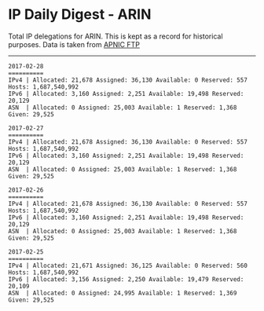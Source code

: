 # IP Daily Digest - ARIN 

Total IP delegations for ARIN. This is kept as a record for historical purposes. Data is taken from [APNIC FTP](https://ftp.apnic.net/)

---

```
2017-02-28
==========
IPv4 | Allocated: 21,678 Assigned: 36,130 Available: 0 Reserved: 557 Hosts: 1,687,540,992
IPv6 | Allocated: 3,160 Assigned: 2,251 Available: 19,498 Reserved: 20,129
ASN  | Allocated: 0 Assigned: 25,003 Available: 1 Reserved: 1,368 Given: 29,525
```

```
2017-02-27
==========
IPv4 | Allocated: 21,678 Assigned: 36,130 Available: 0 Reserved: 557 Hosts: 1,687,540,992
IPv6 | Allocated: 3,160 Assigned: 2,251 Available: 19,498 Reserved: 20,129
ASN  | Allocated: 0 Assigned: 25,003 Available: 1 Reserved: 1,368 Given: 29,525
```

```
2017-02-26
==========
IPv4 | Allocated: 21,678 Assigned: 36,130 Available: 0 Reserved: 557 Hosts: 1,687,540,992
IPv6 | Allocated: 3,160 Assigned: 2,251 Available: 19,498 Reserved: 20,129
ASN  | Allocated: 0 Assigned: 25,003 Available: 1 Reserved: 1,368 Given: 29,525
```

```
2017-02-25
==========
IPv4 | Allocated: 21,671 Assigned: 36,125 Available: 0 Reserved: 560 Hosts: 1,687,540,992
IPv6 | Allocated: 3,156 Assigned: 2,250 Available: 19,479 Reserved: 20,109
ASN  | Allocated: 0 Assigned: 24,995 Available: 1 Reserved: 1,369 Given: 29,525
```